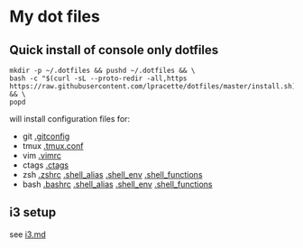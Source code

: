 # My dot files

## Quick install of console only dotfiles

```console
mkdir -p ~/.dotfiles && pushd ~/.dotfiles && \
bash -c "$(curl -sL --proto-redir -all,https https://raw.githubusercontent.com/lpracette/dotfiles/master/install.sh)" && \
popd
```

will install configuration files for:
* git [.gitconfig](https://github.com/lpracette/dotfiles/blob/master/.gitconfig)
* tmux [.tmux.conf](https://github.com/lpracette/dotfiles/blob/master/.tmux.conf)
* vim [.vimrc](https://github.com/lpracette/dotfiles/blob/master/.vimrc)
* ctags [.ctags](https://github.com/lpracette/dotfiles/blob/master/.ctags)
* zsh [.zshrc](https://github.com/lpracette/dotfiles/blob/master/.zshrc) [.shell_alias](https://github.com/lpracette/dotfiles/blob/master/.shell_alias) [.shell_env](https://github.com/lpracette/dotfiles/blob/master/.shell_env) [.shell_functions](https://github.com/lpracette/dotfiles/blob/master/.shell_functions)
* bash [.bashrc](https://github.com/lpracette/dotfiles/blob/master/.bashrc) [.shell_alias](https://github.com/lpracette/dotfiles/blob/master/.shell_alias) [.shell_env](https://github.com/lpracette/dotfiles/blob/master/.shell_env) [.shell_functions](https://github.com/lpracette/dotfiles/blob/master/.shell_functions)

## i3 setup
see [i3.md](https://github.com/lpracette/dotfiles/blob/master/i3.md)
